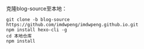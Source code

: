 
克隆blog-source至本地：

```brash
git clone -b blog-source https://github.com/imdwpeng/imdwpeng.github.io.git
npm install hexo-cli -g
cd 本地仓库
npm install
```

